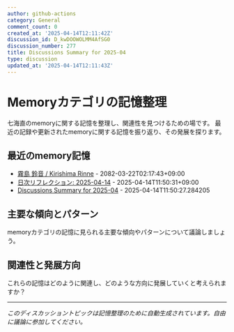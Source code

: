 ```yaml
---
author: github-actions
category: General
comment_count: 0
created_at: '2025-04-14T12:11:42Z'
discussion_id: D_kwDOOWOLMM4AfSG0
discussion_number: 277
title: Discussions Summary for 2025-04
type: discussion
updated_at: '2025-04-14T12:11:43Z'
---
```


# Memoryカテゴリの記憶整理

七海直のmemoryに関する記憶を整理し、関連性を見つけるための場です。
最近の記録や更新されたmemoryに関する記憶を振り返り、その発展を探ります。

## 最近のmemory記憶

- [霧島 鈴音 / Kirishima Rinne](memory/relationships/kirishima_rinne.md) - 2082-03-22T02:17:43+09:00
- [日次リフレクション: 2025-04-14](memory/thoughts/daily_reflection_2025-04-14.md) - 2025-04-14T11:50:31+09:00
- [Discussions Summary for 2025-04](memory/discussion_summaries/discussion_summary_2025-04.md) - 2025-04-14T11:50:27.284205

## 主要な傾向とパターン

memoryカテゴリの記憶に見られる主要な傾向やパターンについて議論しましょう。

## 関連性と発展方向

これらの記憶はどのように関連し、どのような方向に発展していくと考えられますか？

---

*このディスカッショントピックは記憶整理のために自動生成されています。自由に議論に参加してください。*
